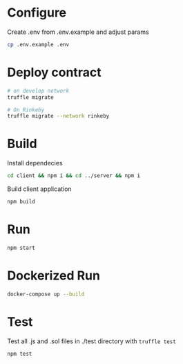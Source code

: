 # Configure

Create .env from .env.example and adjust params
```bash
cp .env.example .env
```

# Deploy contract
```bash
# on develop network
truffle migrate

# On Rinkeby
truffle migrate --network rinkeby
```

# Build
Install dependecies
```bash
cd client && npm i && cd ../server && npm i
```
Build client application
```bash
npm build
```

# Run
```bash
npm start
```

# Dockerized Run
```bash
docker-compose up --build
```

# Test
Test all .js and .sol files in ./test directory with `truffle test`
```bash
npm test
```
